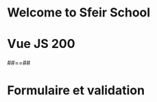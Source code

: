 <!-- .slide: class="first-slide" sfeir-level="2" sfeir-techno="Vue JS" -->
# **Welcome to Sfeir School**
# **Vue JS 200**

##==##

<!-- .slide: class="transition underline" -->
# Formulaire et validation
